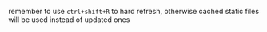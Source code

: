 remember to use `ctrl+shift+R` to hard refresh, otherwise cached static files will be used instead of updated ones
